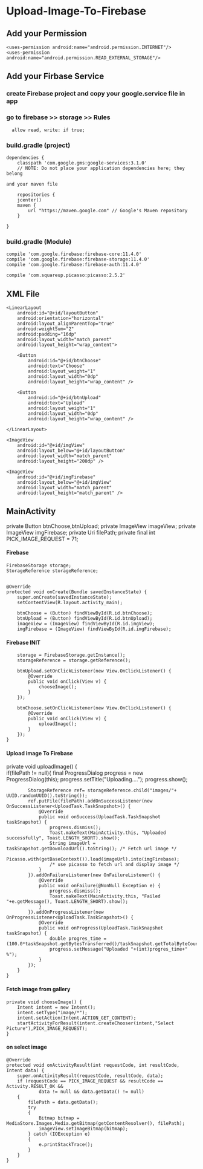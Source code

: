 # Upload-Image-To-Firebase

## Add your Permission

    <uses-permission android:name="android.permission.INTERNET"/>
    <uses-permission android:name="android.permission.READ_EXTERNAL_STORAGE"/>

## Add your Firbase Service 

### create Firebase project and copy your google.service file in app

### go to firebase >> storage >> Rules

      allow read, write: if true;

### build.gradle (project)
    dependencies {
        classpath 'com.google.gms:google-services:3.1.0' 
        // NOTE: Do not place your application dependencies here; they belong
        
    and your maven file
    
        repositories {
        jcenter()
        maven {
            url "https://maven.google.com" // Google's Maven repository
        }

    }
      
### build.gradle (Module)

    compile 'com.google.firebase:firebase-core:11.4.0'
    compile 'com.google.firebase:firebase-storage:11.4.0'
    compile 'com.google.firebase:firebase-auth:11.4.0'

    compile 'com.squareup.picasso:picasso:2.5.2'



## XML File

<?xml version="1.0" encoding="utf-8"?>
<RelativeLayout xmlns:android="http://schemas.android.com/apk/res/android"
    xmlns:app="http://schemas.android.com/apk/res-auto"
    xmlns:tools="http://schemas.android.com/tools"
    android:layout_width="match_parent"
    android:layout_height="match_parent"
    tools:context="osama.uploadimagefirebase.MainActivity">

    <LinearLayout
        android:id="@+id/layoutButton"
        android:orientation="horizontal"
        android:layout_alignParentTop="true"
        android:weightSum="2"
        android:padding="16dp"
        android:layout_width="match_parent"
        android:layout_height="wrap_content">

        <Button
            android:id="@+id/btnChoose"
            android:text="Choose"
            android:layout_weight="1"
            android:layout_width="0dp"
            android:layout_height="wrap_content" />

        <Button
            android:id="@+id/btnUpload"
            android:text="Upload"
            android:layout_weight="1"
            android:layout_width="0dp"
            android:layout_height="wrap_content" />

    </LinearLayout>

    <ImageView
        android:id="@+id/imgView"
        android:layout_below="@+id/layoutButton"
        android:layout_width="match_parent"
        android:layout_height="200dp" />

    <ImageView
        android:id="@+id/imgFirebase"
        android:layout_below="@+id/imgView"
        android:layout_width="match_parent"
        android:layout_height="match_parent" />

</RelativeLayout>


## MainActivity

 private Button btnChoose,btnUpload;
    private ImageView imageView;
    private ImageView imgFirebase;
    private Uri filePath;
    private final int PICK_IMAGE_REQUEST = 71;


#### Firebase
    FirebaseStorage storage;
    StorageReference storageReference;


    @Override
    protected void onCreate(Bundle savedInstanceState) {
        super.onCreate(savedInstanceState);
        setContentView(R.layout.activity_main);

        btnChoose = (Button) findViewById(R.id.btnChoose);
        btnUpload = (Button) findViewById(R.id.btnUpload);
        imageView = (ImageView) findViewById(R.id.imgView);
        imgFirebase = (ImageView) findViewById(R.id.imgFirebase);


#### Firebase INIT
        storage = FirebaseStorage.getInstance();
        storageReference = storage.getReference();

        btnUpload.setOnClickListener(new View.OnClickListener() {
            @Override
            public void onClick(View v) {
                chooseImage();
            }
        });

        btnChoose.setOnClickListener(new View.OnClickListener() {
            @Override
            public void onClick(View v) {
                uploadImage();
            }
        });
    }
    
#### Upload image To Firebase

   private void uploadImage() {  
        if(filePath != null){
            final ProgressDialog progress = new ProgressDialog(this);
            progress.setTitle("Uploading....");
            progress.show();

            StorageReference ref= storageReference.child("images/"+ UUID.randomUUID().toString());
            ref.putFile(filePath).addOnSuccessListener(new OnSuccessListener<UploadTask.TaskSnapshot>() {
                @Override
                public void onSuccess(UploadTask.TaskSnapshot taskSnapshot) {
                    progress.dismiss();
                    Toast.makeText(MainActivity.this, "Uploaded successfully", Toast.LENGTH_SHORT).show();
                    String imageUrl = taskSnapshot.getDownloadUrl().toString(); /* Fetch url image */
                    Picasso.with(getBaseContext()).load(imageUrl).into(imgFirebase); 
                    /* use picasso to fetch url and display image */
                }
            }).addOnFailureListener(new OnFailureListener() {
                @Override
                public void onFailure(@NonNull Exception e) {
                    progress.dismiss();
                    Toast.makeText(MainActivity.this, "Failed "+e.getMessage(), Toast.LENGTH_SHORT).show();
                }
            }).addOnProgressListener(new OnProgressListener<UploadTask.TaskSnapshot>() {
                @Override
                public void onProgress(UploadTask.TaskSnapshot taskSnapshot) {
                    double progres_time = (100.0*taskSnapshot.getBytesTransferred()/taskSnapshot.getTotalByteCount());
                    progress.setMessage("Uploaded "+(int)progres_time+" %");
                }
            });
        }
    }

#### Fetch image from gallery
    private void chooseImage() {
        Intent intent = new Intent();
        intent.setType("image/*");
        intent.setAction(Intent.ACTION_GET_CONTENT);
        startActivityForResult(intent.createChooser(intent,"Select Picture"),PICK_IMAGE_REQUEST);
    }

#### on select image
    @Override
    protected void onActivityResult(int requestCode, int resultCode, Intent data) {
        super.onActivityResult(requestCode, resultCode, data);
        if (requestCode == PICK_IMAGE_REQUEST && resultCode == Activity.RESULT_OK &&
                data != null && data.getData() != null)
        {
            filePath = data.getData();
            try
            {
                Bitmap bitmap = MediaStore.Images.Media.getBitmap(getContentResolver(), filePath);
                imageView.setImageBitmap(bitmap);
            } catch (IOException e)
            {
                e.printStackTrace();
            }
        }
    }
